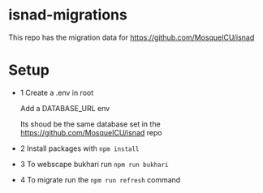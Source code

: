 ﻿# isnad-migrations
This repo has the migration data for https://github.com/MosqueICU/isnad

# Setup


- 1 Create a .env in root

  Add a DATABASE_URL  env

  Its shoud be the same database set in the https://github.com/MosqueICU/isnad repo

- 2 Install packages with `npm install` 

- 3 To webscape bukhari run `npm run bukhari`

- 4 To migrate run the `npm run refresh` command




